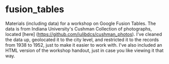 # fusion_tables
Materials (including data) for a workshop on Google Fusion Tables. The data is from Indiana University's Cushman Collection of photographs, located [here] (https://github.com/iulibdcs/cushman_photos). I've cleaned the data up, geolocated it to the city level, and restricted it to the records from 1938 to 1952, just to make it easier to work with. I've also included an HTML version of the workshop handout, just in case you like viewing it that way.
